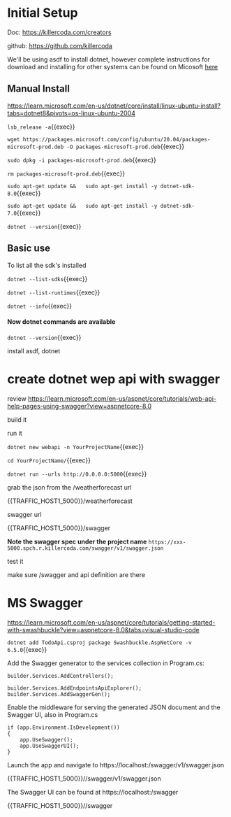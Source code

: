 
# Initial Setup

Doc: https://killercoda.com/creators

github: https://github.com/killercoda

We'll be using asdf to install dotnet, however complete instructions for download and installing for other systems can be found on Micosoft [here](https://dotnet.microsoft.com/en-us/download)

## Manual Install

https://learn.microsoft.com/en-us/dotnet/core/install/linux-ubuntu-install?tabs=dotnet8&pivots=os-linux-ubuntu-2004

`lsb_release -a`{{exec}}


`wget https://packages.microsoft.com/config/ubuntu/20.04/packages-microsoft-prod.deb -O packages-microsoft-prod.deb`{{exec}}

`sudo dpkg -i packages-microsoft-prod.deb`{{exec}}

`rm packages-microsoft-prod.deb`{{exec}}

 `sudo apt-get update &&   sudo apt-get install -y dotnet-sdk-8.0`{{exec}}

  `sudo apt-get update &&   sudo apt-get install -y dotnet-sdk-7.0`{{exec}}


`dotnet --version`{{exec}}


## Basic use

To list all the sdk's installed

`dotnet --list-sdks`{{exec}}

`dotnet --list-runtimes`{{exec}}

`dotnet --info`{{exec}}



#### Now dotnet commands are available
`dotnet --version`{{exec}}

install asdf, dotnet

# create dotnet wep api with swagger

review https://learn.microsoft.com/en-us/aspnet/core/tutorials/web-api-help-pages-using-swagger?view=aspnetcore-8.0


build it

run it

`dotnet new webapi -n YourProjectName`{{exec}}

`cd YourProjectName/`{{exec}}


`dotnet run --urls http://0.0.0.0:5000`{{exec}}

grab the json from the /weatherforecast url



{{TRAFFIC_HOST1_5000}}/weatherforecast

swagger url

{{TRAFFIC_HOST1_5000}}/swagger

**Note the swagger spec under the project name** `https://xxx-5000.spch.r.killercoda.com/swagger/v1/swagger.json`

test it

make sure /swagger and api definition are there


# MS Swagger


https://learn.microsoft.com/en-us/aspnet/core/tutorials/getting-started-with-swashbuckle?view=aspnetcore-8.0&tabs=visual-studio-code

`dotnet add TodoApi.csproj package Swashbuckle.AspNetCore -v 6.5.0`{{exec}}

Add the Swagger generator to the services collection in Program.cs:

```
builder.Services.AddControllers();

builder.Services.AddEndpointsApiExplorer();
builder.Services.AddSwaggerGen();
```

Enable the middleware for serving the generated JSON document and the Swagger UI, also in Program.cs

```
if (app.Environment.IsDevelopment())
{
    app.UseSwagger();
    app.UseSwaggerUI();
}
```

Launch the app and navigate to https://localhost:<port>/swagger/v1/swagger.json

{{TRAFFIC_HOST1_5000}}//swagger/v1/swagger.json


The Swagger UI can be found at https://localhost:<port>/swagger

{{TRAFFIC_HOST1_5000}}//swagger
